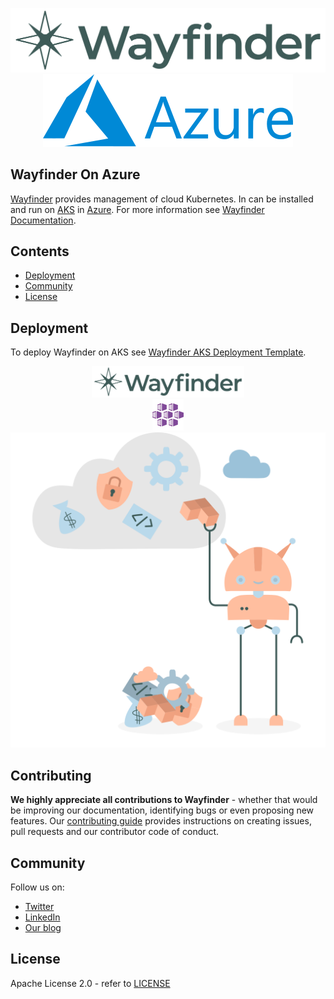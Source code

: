 <p align="center">
    <img alt="Wayfinder logo" title="Wayfinder" src="images/wayfinder-logo-color-horizontal.svg">
    <img alt="Azure logo" title="Azure" src="images/Microsoft_Azure_Logo.svg">
</p>

Wayfinder On Azure
---

[Wayfinder](https://www.appvia.io/wayfinder) provides management of cloud Kubernetes. In can be installed and run on [AKS](https://azure.microsoft.com/en-gb/services/kubernetes-service/#overview) in [Azure](https://azure.microsoft.com/en-gb/). For more information see [Wayfinder Documentation](https://docs.appvia.io/wayfinder).

Contents
---
- [Deployment](#deployment)
- [Community](#community)
- [License](#license)

Deployment
---

To deploy Wayfinder on AKS see [Wayfinder AKS Deployment Template](./arm-template/README.md).

<p align="center">
    <a href="./arm-template/README.md" alt="Install Wayfinder on AKS in Azure">
    <img src="images/wayfinder-logo-color-horizontal.svg" height="50"/></br>
    <img src="images/AKS.svg" height="50"/></br></a>
    <img src="images/robot-organizing-the-cloud.svg">
</p>

Contributing
---
**We highly appreciate all contributions to Wayfinder** - whether that would be improving our documentation, identifying bugs or even proposing new features. Our [contributing guide](CONTRIBUTING.md) provides instructions on creating issues, pull requests and our contributor code of conduct.

Community
---
Follow us on:
- [Twitter](https://twitter.com/appvia_io)
- [LinkedIn](https://www.linkedin.com/company/appvia)
- [Our blog](https://www.appvia.io/blog)

License
---
Apache License 2.0 - refer to [LICENSE](LICENSE)
